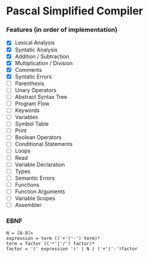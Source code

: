 # Pascal Simplified Compiler

### Features (in order of implementation)
- [x] Lexical Analysis
- [x] Syntatic Analysis
- [x] Addition / Subtraction
- [x] Multiplication / Division
- [x] Comments
- [x] Syntatic Errors
- [ ] Parenthesis
- [ ] Unary Operators
- [ ] Abstract Syntax Tree
- [ ] Program Flow
- [ ] Keywords
- [ ] Variables
- [ ] Symbol Table
- [ ] Print
- [ ] Boolean Operators
- [ ] Conditional Statements
- [ ] Loops
- [ ] Read
- [ ] Variable Declaration
- [ ] Types
- [ ] Semantic Errors
- [ ] Functions
- [ ] Function Arguments
- [ ] Variable Scopes
- [ ] Assembler

### EBNF
```
N = [0-9]+
expression = term (('+'|'-') term)*
term = factor (('*'|'/') factor)*
factor = '(' expression ')' | N | ('+'|'-')factor
```
